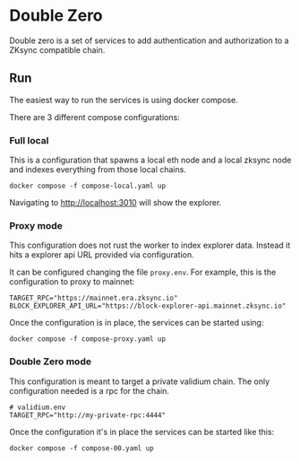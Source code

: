 # Double Zero

Double zero is a set of services to add authentication and authorization to a ZKsync
compatible chain.

## Run

The easiest way to run the services is using docker compose.

There are 3 different compose configurations:

### Full local 

This is a configuration that spawns a local
eth node and a local zksync node and indexes everything from those local chains.

``` shell
docker compose -f compose-local.yaml up
```

Navigating to [http://localhost:3010](http://localhost:3010) will show the explorer.

 
### Proxy mode

This configuration does not rust the worker to index  explorer data. 
Instead it hits a explorer api URL provided via configuration.

It can be configured changing the file `proxy.env`. For example, this
is the configuration to proxy to mainnet:

``` .env
TARGET_RPC="https://mainnet.era.zksync.io"
BLOCK_EXPLORER_API_URL="https://block-explorer-api.mainnet.zksync.io"
```

Once the configuration is in place, the services can be started using:

``` shell
docker compose -f compose-proxy.yaml up
```

### Double Zero mode

This configuration is meant to target a private validium chain. The only
configuration needed is a rpc for the chain.

``` .env
# validium.env
TARGET_RPC="http://my-private-rpc:4444"
```

Once the configuration it's in place the services can be started like this:

``` shell
docker compose -f compose-00.yaml up 
```

